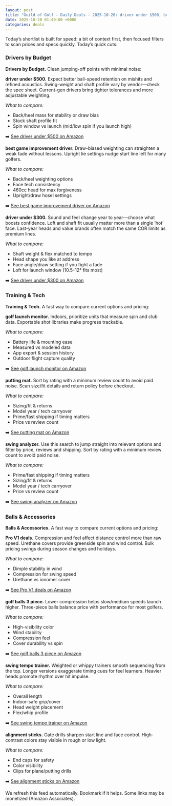 ```yaml
---
layout: post
title: "Guild of Golf — Daily Deals — 2025-10-20: driver under $500, best game improvement driver, driver under $300"
date: 2025-10-20 01:49:00 +0000
categories: deals
---
```


<!-- sig:cbc86cc6 -->

Today’s shortlist is built for speed: a bit of context first, then focused filters to scan prices and specs quickly. Today’s quick cuts:

### Drivers by Budget

**Drivers by Budget.** Clean jumping-off points with minimal noise:

**driver under $500.** Expect better ball-speed retention on mishits and refined acoustics. Swing-weight and shaft profile vary by vendor—check the spec sheet. Current-gen drivers bring tighter tolerances and more adjustable weighting.

_What to compare:_
- Back/heel mass for stability or draw bias
- Stock shaft profile fit
- Spin window vs launch (mid/low spin if you launch high)

➡️  [See driver under $500 on Amazon](https://www.amazon.com/s?k=driver%20under%20%24500&tag=guildofgolfde-20)

**best game improvement driver.** Draw-biased weighting can straighten a weak fade without lessons. Upright lie settings nudge start line left for many golfers.

_What to compare:_
- Back/heel weighting options
- Face tech consistency
- 460cc head for max forgiveness
- Upright/draw hosel settings

➡️  [See best game improvement driver on Amazon](https://www.amazon.com/s?k=best%20game%20improvement%20driver&tag=guildofgolfde-20)

**driver under $300.** Sound and feel change year to year—choose what boosts confidence. Loft and shaft fit usually matter more than a single ‘hot’ face. Last-year heads and value brands often match the same COR limits as premium lines.

_What to compare:_
- Shaft weight & flex matched to tempo
- Head shape you like at address
- Face angle/draw setting if you fight a fade
- Loft for launch window (10.5–12° fits most)

➡️  [See driver under $300 on Amazon](https://www.amazon.com/s?k=driver%20under%20%24300&tag=guildofgolfde-20)

### Training & Tech

**Training & Tech.** A fast way to compare current options and pricing:

**golf launch monitor.** Indoors, prioritize units that measure spin and club data. Exportable shot libraries make progress trackable.

_What to compare:_
- Battery life & mounting ease
- Measured vs modeled data
- App export & session history
- Outdoor flight capture quality

➡️  [See golf launch monitor on Amazon](https://www.amazon.com/s?k=golf%20launch%20monitor&tag=guildofgolfde-20)

**putting mat.** Sort by rating with a minimum review count to avoid paid noise. Scan size/fit details and return policy before checkout.

_What to compare:_
- Sizing/fit & returns
- Model year / tech carryover
- Prime/fast shipping if timing matters
- Price vs review count

➡️  [See putting mat on Amazon](https://www.amazon.com/s?k=putting%20mat&tag=guildofgolfde-20)

**swing analyzer.** Use this search to jump straight into relevant options and filter by price, reviews and shipping. Sort by rating with a minimum review count to avoid paid noise.

_What to compare:_
- Prime/fast shipping if timing matters
- Sizing/fit & returns
- Model year / tech carryover
- Price vs review count

➡️  [See swing analyzer on Amazon](https://www.amazon.com/s?k=swing%20analyzer&tag=guildofgolfde-20)

### Balls & Accessories

**Balls & Accessories.** A fast way to compare current options and pricing:

**Pro V1 deals.** Compression and feel affect distance control more than raw speed. Urethane covers provide greenside spin and wind control. Bulk pricing swings during season changes and holidays.

_What to compare:_
- Dimple stability in wind
- Compression for swing speed
- Urethane vs ionomer cover

➡️  [See Pro V1 deals on Amazon](https://www.amazon.com/s?k=pro%20v1%20deals&tag=guildofgolfde-20)

**golf balls 3 piece.** Lower compression helps slow/medium speeds launch higher. Three-piece balls balance price with performance for most golfers.

_What to compare:_
- High-visibility color
- Wind stability
- Compression feel
- Cover durability vs spin

➡️  [See golf balls 3 piece on Amazon](https://www.amazon.com/s?k=golf%20balls%203%20piece&tag=guildofgolfde-20)

**swing tempo trainer.** Weighted or whippy trainers smooth sequencing from the top. Longer versions exaggerate timing cues for feel learners. Heavier heads promote rhythm over hit impulse.

_What to compare:_
- Overall length
- Indoor-safe grip/cover
- Head weight placement
- Flex/whip profile

➡️  [See swing tempo trainer on Amazon](https://www.amazon.com/s?k=swing%20tempo%20trainer&tag=guildofgolfde-20)

**alignment sticks.** Gate drills sharpen start line and face control. High-contrast colors stay visible in rough or low light.

_What to compare:_
- End caps for safety
- Color visibility
- Clips for plane/putting drills

➡️  [See alignment sticks on Amazon](https://www.amazon.com/s?k=alignment%20sticks&tag=guildofgolfde-20)

We refresh this feed automatically. Bookmark if it helps. Some links may be monetized (Amazon Associates).
